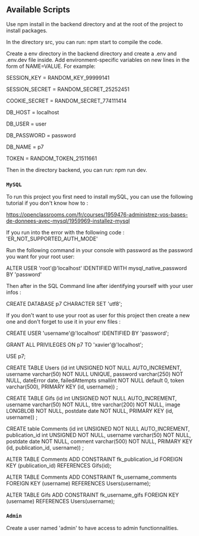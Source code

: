 ## Available Scripts
Use npm install in the backend directory and at the root of the project to install packages.

In the directory src, you can run: npm start to compile the code.

Create a env directory in the backend directory and create a .env and .env.dev file inside.
Add environment-specific variables on new lines in the form of NAME=VALUE. For example:

SESSION_KEY = RANDOM_KEY_99999141

SESSION_SECRET = RANDOM_SECRET_25252451

COOKIE_SECRET = RANDOM_SECRET_774111414

DB_HOST = localhost

DB_USER = user

DB_PASSWORD = password

DB_NAME = p7

TOKEN = RANDOM_TOKEN_21511661

Then in the directory backend, you can run: npm run dev.

### `MySQL`
To run this project you first need to install mySQL, you can use the following tutorial if you don't know how to :

https://openclassrooms.com/fr/courses/1959476-administrez-vos-bases-de-donnees-avec-mysql/1959969-installez-mysql

If you run into the error with the following code : 'ER_NOT_SUPPORTED_AUTH_MODE'

Run the following command in your console with password as the password you want for your root user:

ALTER USER 'root'@'localhost' IDENTIFIED WITH mysql_native_password BY 'password'

Then after in the SQL Command line after identifying yourself with your user infos :

CREATE DATABASE p7 CHARACTER SET 'utf8';

If you don't want to use your root as user for this project then create a new one and don't forget to use it in your env files : 

CREATE USER 'username'@'localhost' IDENTIFIED BY 'password';

GRANT ALL PRIVILEGES ON p7 TO 'xavier'@'localhost';

USE p7;

CREATE TABLE Users (id int UNSIGNED NOT NULL AUTO_INCREMENT, username varchar(50) NOT NULL UNIQUE, password varchar(250) NOT NULL, dateError date, failedAttempts smallint NOT NULL default 0, token varchar(500), PRIMARY KEY (id, username)) ;

CREATE TABLE Gifs (id int UNSIGNED NOT NULL AUTO_INCREMENT, username varchar(50) NOT NULL, titre varchar(200) NOT NULL, image LONGBLOB NOT NULL, postdate date NOT NULL, PRIMARY KEY (id, username)) ;

CREATE table Comments (id int UNSIGNED NOT NULL AUTO_INCREMENT, publication_id int UNSIGNED NOT NULL, username varchar(50) NOT NULL, postdate date NOT NULL, comment varchar(500) NOT NULL, PRIMARY KEY (id, publication_id, username)) ;

ALTER TABLE Comments ADD CONSTRAINT fk_publication_id FOREIGN KEY (publication_id) REFERENCES Gifs(id);

ALTER TABLE Comments ADD CONSTRAINT fk_username_comments FOREIGN KEY (username) REFERENCES Users(username);

ALTER TABLE Gifs ADD CONSTRAINT fk_username_gifs FOREIGN KEY (username) REFERENCES Users(username);


### `Admin`

Create a user named 'admin' to have access to admin functionnalities.
